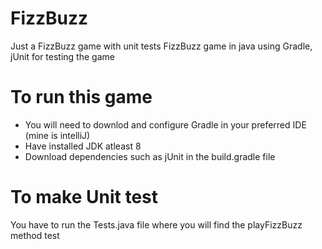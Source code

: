 # FizzBuzz
Just a FizzBuzz game with unit tests
FizzBuzz game in java using Gradle, jUnit for testing the game

# To run this game
- You will need to downlod and configure Gradle in your preferred IDE (mine is intelliJ)
- Have installed JDK atleast 8 
- Download dependencies such as jUnit in the build.gradle file
# To make Unit test
You have to run the Tests.java file where you will find the playFizzBuzz method test
